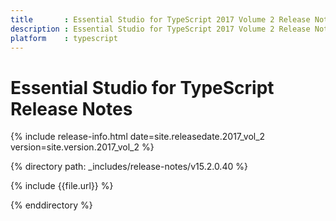 ```yaml
---
title 		: Essential Studio for TypeScript 2017 Volume 2 Release Notes
description : Essential Studio for TypeScript 2017 Volume 2 Release Notes
platform 	: typescript
---
```


# Essential Studio for TypeScript Release Notes

{% include release-info.html date=site.releasedate.2017_vol_2 version=site.version.2017_vol_2 %} 

{% directory path: _includes/release-notes/v15.2.0.40 %}

{% include {{file.url}} %}

{% enddirectory %}